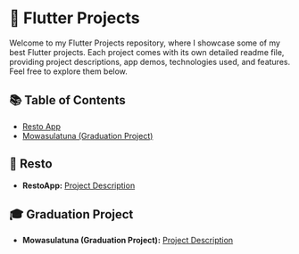 # 🚀 Flutter Projects

Welcome to my Flutter Projects repository, where I showcase some of my best Flutter projects. Each project comes with its own detailed readme file, providing project descriptions, app demos, technologies used, and features. Feel free to explore them below.

## 📚 Table of Contents
- [Resto App](#resto)
- [Mowasulatuna (Graduation Project)](#graduation_project)

## 🍔 Resto
- **RestoApp:** [Project Description](https://github.com/mauthkasati/Flutter_projects/blob/main/Resto_App/Resto_Description.md)

## 🎓 Graduation Project
- **Mowasulatuna (Graduation Project):** [Project Description](https://github.com/mauthkasati/Flutter_projects/blob/main/GraduationProject_Mowasulatuna/README.md)

